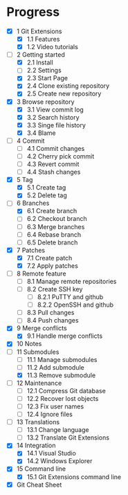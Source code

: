 Progress
========

- [x] 1 Git Extensions
  - [x] 1.1 Features
  - [x] 1.2 Video tutorials
- [ ] 2 Getting started
  - [x] 2.1 Install
  - [ ] 2.2 Settings
  - [x] 2.3 Start Page
  - [x] 2.4 Clone existing repository
  - [x] 2.5 Create new repository
- [x] 3 Browse repository
  - [x] 3.1 View commit log
  - [x] 3.2 Search history
  - [x] 3.3 Singe file history
  - [x] 3.4 Blame
- [ ] 4 Commit
  - [ ] 4.1 Commit changes
  - [ ] 4.2 Cherry pick commit
  - [ ] 4.3 Revert commit
  - [ ] 4.4 Stash changes
- [x] 5 Tag
  - [x] 5.1 Create tag
  - [x] 5.2 Delete tag
- [ ] 6 Branches
  - [x] 6.1 Create branch
  - [ ] 6.2 Checkout branch
  - [ ] 6.3 Merge branches
  - [ ] 6.4 Rebase branch
  - [ ] 6.5 Delete branch
- [x] 7 Patches
  - [x] 7.1 Create patch
  - [x] 7.2 Apply patches
- [ ] 8 Remote feature
  - [ ] 8.1 Manage remote repositories
  - [ ] 8.2 Create SSH key
    - [ ] 8.2.1 PuTTY and github
    - [ ] 8.2.2 OpenSSH and github
  - [ ] 8.3 Pull changes
  - [ ] 8.4 Push changes
- [x] 9 Merge conflicts
  - [x] 9.1 Handle merge conflicts
- [x] 10 Notes
- [ ] 11 Submodules
  - [ ] 11.1 Manage submodules
  - [ ] 11.2 Add submodule
  - [x] 11.3 Remove submodule
- [ ] 12 Maintenance
  - [ ] 12.1 Compress Git database
  - [ ] 12.2 Recover lost objects
  - [ ] 12.3 Fix user names
  - [ ] 12.4 Ignore files
- [ ] 13 Translations
  - [ ] 13.1 Change language
  - [ ] 13.2 Translate Git Extensions
- [x] 14 Integration
  - [x] 14.1 Visual Studio
  - [x] 14.2 Windows Explorer
- [x] 15 Command line
  - [x] 15.1 Git Extensions command line
- [x] Git Cheat Sheet

